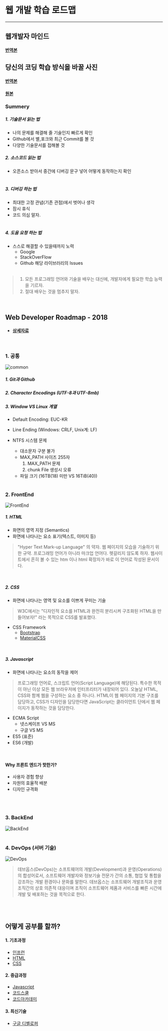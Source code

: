 # 웹 개발 학습 로드맵
---

## 웹개발자 마인드
#### [번역본](https://joshua1988.github.io/web-development/translation/how-to-become-uncommonly-web-dev/)

## 당신의 코딩 학습 방식을 바꿀 사진
#### [번역본](https://joshua1988.github.io/web-development/translation/change-the-way-you-learn-to-code/)
#### [원본](https://medium.freecodecamp.com/this-picture-will-change-the-way-you-learn-to-code-557ac1e109bd)

### Summery
##### 1. 기술문서 읽는 법
  - 나의 문제를 해결해 줄 기술인지 빠르게 확인
  - Github에서 별,포크와 최근 Commit를 볼 것
  - 다양한 기술문서를 접해볼 것

##### 2. 소스코드 읽는 법
 - 오픈소스 받아서 중간에 디버깅 문구 넣어 어떻게 동작하는지 확인 <br /><br />

##### 3. 디버깅 하는 법
 - 최대한 고정 관념(기존 관점)에서 벗어나 생각
 - 잠시 휴식
 - 코드 의심 말자. <br /><br />

##### 4. 도움 요청 하는 법
 - 스스로 해결할 수 있을때까지 노력
    - Google
    - StackOverFlow
    - Github 해당 라이브러리의 Issues <br /><br />

> 1. 모든 프로그래밍 언어와 기술을 배우는 대신에, 개발자에게 필요한 학습 능력을 기르자.
> 2. 절대 배우는 것을 멈추지 말자.

<br />

## Web Developer Roadmap - 2018
* #### [상세자료](https://github.com/kamranahmedse/developer-roadmap)
<br />

### 1. 공통
![common](https://raw.githubusercontent.com/ohhapday/cas-study/master/00.%20Roadmap/img/%EA%B7%B8%EB%A6%BC1.png)
##### 1. Git과 Github
##### 2. Character Encodings (UTF-8과 UTF-8mb)
##### 3. Window VS Linux 계열
  - Default Encoding: EUC-KR
  - Line Ending (Windows: CRLF, Unix계: LF)
  - NTFS 시스템 문제

    - 대소문자 구분 불가
    - MAX_PATH 사이즈 255자
      1. MAX_PATH 문제
      2. chunk File 생성시 오류
    - 파일 크기 (16TB(18) 미만 VS 16TiB(40))
<br /><br />

### 2. FrontEnd
![FrontEnd](https://raw.githubusercontent.com/ohhapday/cas-study/master/00.%20Roadmap/img/%EA%B7%B8%EB%A6%BC2.png)

##### 1. HTML
  - 화면의 영역 지정 (Semantics)
  - 화면에 나타나는 요소 표기(텍스트, 이미지 등)
> "Hyper Text Mark-up Language" 의 약자. 웹 페이지의 모습을 기술하기 위한 규약. 프로그래밍 언어가 아니라 마크업 언어다. 헷갈리지 않도록 하자. 웹사이트에서 흔히 볼 수 있는 htm 이나 html 확장자가 바로 이 언어로 작성된 문서이다.

<br />

##### 2. CSS
  - 화면에 나타나는 영역 및 요소를 이쁘게 꾸미는 기술
> W3C에서는 "디자인적 요소를 HTML과 완전히 분리시켜 구조화된 HTML을 만들어보자!" 라는 목적으로 CSS를 발표했다.
 - CSS Framework
    - [Bootstrap](http://bootstrapk.com/)
    - [MaterialCSS](https://material.io/)

<br />

##### 3. Javascript
  - 화면에 나타나는 요소의 동작을 제어
> 프로그래밍 언어로, 스크립트 언어(Script Language)에 해당된다. 특수한 목적이 아닌 이상 모든 웹 브라우저에 인터프리터가 내장되어 있다. 오늘날 HTML, CSS와 함께 웹을 구성하는 요소 중 하나다. HTML이 웹 페이지의 기본 구조를 담당하고, CSS가 디자인을 담당한다면 JavaScript는 클라이언트 단에서 웹 페이지가 동작하는 것을 담당한다.
 - ECMA Script
   - 넷스케이프 VS MS
   - 구글 VS MS
 - ES5 (표준)
 - ES6 (개발)

<br />

#### Why 프론트 엔드가 핫한가?
 - 사용자 경험 향상
 - 자원의 효율적 배분
 - 디자인 규격화

<br /><br />

### 3. BackEnd
![BackEnd](https://raw.githubusercontent.com/ohhapday/cas-study/master/00.%20Roadmap/img/%EA%B7%B8%EB%A6%BC3.png)
<br /><br />

### 4. DevOps (서버 기술)
![DevOps](https://raw.githubusercontent.com/ohhapday/cas-study/master/00.%20Roadmap/img/%EA%B7%B8%EB%A6%BC4.png)

> 데브옵스(DevOps)는 소프트웨어의 개발(Development)과 운영(Operations)의 합성어로서,
  소프트웨어 개발자와 정보기술 전문가 간의 소통, 협업 및 통합을 강조하는 개발 환경이나 문화를 말한다.
  데브옵스는 소프트웨어 개발조직과 운영조직간의 상호 의존적 대응이며
  조직이 소프트웨어 제품과 서비스를 빠른 시간에 개발 및 배포하는 것을 목적으로 한다.

<br /><br />

## 어떻게 공부를 할까?
#### 1. 기초과정
 - [인프런](https://www.inflearn.com/)
 - [HTML](https://www.inflearn.com/course/html-%EA%B8%B0%EC%B4%88/)
 - [CSS](https://www.inflearn.com/course/%EC%83%9D%ED%99%9C%EC%BD%94%EB%94%A9%EC%9D%98-web2%EC%8B%9C%EB%A6%AC%EC%A6%88/)

#### 2. 중급과정
 - [Javascript](https://okky.kr/article/399271)
 - [코드스쿨](https://www.codeschool.com/)
 - [코드아카데미](https://www.codecademy.com)

#### 3. 최신기술
 - [구글 디벨로퍼](https://developers.google.com/)
<br /><br /><br /><br />
